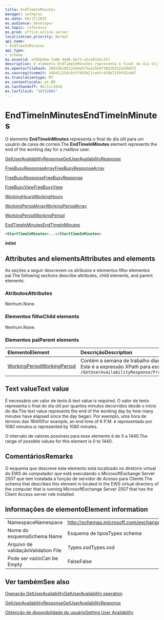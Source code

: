 ```yaml
---
title: EndTimeInMinutes
manager: sethgros
ms.date: 09/17/2015
ms.audience: Developer
ms.topic: reference
ms.prod: office-online-server
localization_priority: Normal
api_name:
- EndTimeInMinutes
api_type:
- schema
ms.assetid: ef05bdda-7a66-44db-bb73-a2ce8316c257
description: O elemento EndTimeInMinutes representa o final do dia útil para um usuário de caixa de correio.
ms.openlocfilehash: 2885d810512eb0e575aa25b4f38d28332a10b8f2
ms.sourcegitcommit: 34041125dc8c5f993b21cebfc4f8b72f0fd2cb6f
ms.translationtype: MT
ms.contentlocale: pt-BR
ms.lasthandoff: 06/11/2018
ms.locfileid: "19752082"
---
```

# <a name="endtimeinminutes"></a><span data-ttu-id="046ff-103">EndTimeInMinutes</span><span class="sxs-lookup"><span data-stu-id="046ff-103">EndTimeInMinutes</span></span>

<span data-ttu-id="046ff-104">O elemento **EndTimeInMinutes** representa o final do dia útil para um usuário de caixa de correio.</span><span class="sxs-lookup"><span data-stu-id="046ff-104">The **EndTimeInMinutes** element represents the end of the working day for a mailbox user.</span></span> 
  
[<span data-ttu-id="046ff-105">GetUserAvailabilityResponse</span><span class="sxs-lookup"><span data-stu-id="046ff-105">GetUserAvailabilityResponse</span></span>](getuseravailabilityresponse.md)
  
[<span data-ttu-id="046ff-106">FreeBusyResponseArray</span><span class="sxs-lookup"><span data-stu-id="046ff-106">FreeBusyResponseArray</span></span>](freebusyresponsearray.md)
  
[<span data-ttu-id="046ff-107">FreeBusyResponse</span><span class="sxs-lookup"><span data-stu-id="046ff-107">FreeBusyResponse</span></span>](freebusyresponse.md)
  
[<span data-ttu-id="046ff-108">FreeBusyView</span><span class="sxs-lookup"><span data-stu-id="046ff-108">FreeBusyView</span></span>](freebusyview.md)
  
[<span data-ttu-id="046ff-109">WorkingHours</span><span class="sxs-lookup"><span data-stu-id="046ff-109">WorkingHours</span></span>](workinghours-ex15websvcsotherref.md)
  
[<span data-ttu-id="046ff-110">WorkingPeriodArray</span><span class="sxs-lookup"><span data-stu-id="046ff-110">WorkingPeriodArray</span></span>](workingperiodarray.md)
  
[<span data-ttu-id="046ff-111">WorkingPeriod</span><span class="sxs-lookup"><span data-stu-id="046ff-111">WorkingPeriod</span></span>](workingperiod.md)
  
[<span data-ttu-id="046ff-112">EndTimeInMinutes</span><span class="sxs-lookup"><span data-stu-id="046ff-112">EndTimeInMinutes</span></span>](endtimeinminutes.md)
  
```xml
<StartTimeInMinutes>...</StartTimeInMinutes>
```

 <span data-ttu-id="046ff-113">**int**</span><span class="sxs-lookup"><span data-stu-id="046ff-113">**int**</span></span>
## <a name="attributes-and-elements"></a><span data-ttu-id="046ff-114">Attributes and elements</span><span class="sxs-lookup"><span data-stu-id="046ff-114">Attributes and elements</span></span>

<span data-ttu-id="046ff-115">As seções a seguir descrevem os atributos e elementos filho elementos pai.</span><span class="sxs-lookup"><span data-stu-id="046ff-115">The following sections describe attributes, child elements, and parent elements.</span></span>
  
### <a name="attributes"></a><span data-ttu-id="046ff-116">Atributos</span><span class="sxs-lookup"><span data-stu-id="046ff-116">Attributes</span></span>

<span data-ttu-id="046ff-117">Nenhum.</span><span class="sxs-lookup"><span data-stu-id="046ff-117">None.</span></span>
  
### <a name="child-elements"></a><span data-ttu-id="046ff-118">Elementos filho</span><span class="sxs-lookup"><span data-stu-id="046ff-118">Child elements</span></span>

<span data-ttu-id="046ff-119">Nenhum.</span><span class="sxs-lookup"><span data-stu-id="046ff-119">None.</span></span>
  
### <a name="parent-elements"></a><span data-ttu-id="046ff-120">Elementos pai</span><span class="sxs-lookup"><span data-stu-id="046ff-120">Parent elements</span></span>

|<span data-ttu-id="046ff-121">**Elemento**</span><span class="sxs-lookup"><span data-stu-id="046ff-121">**Element**</span></span>|<span data-ttu-id="046ff-122">**Descrição**</span><span class="sxs-lookup"><span data-stu-id="046ff-122">**Description**</span></span>|
|:-----|:-----|
|[<span data-ttu-id="046ff-123">WorkingPeriod</span><span class="sxs-lookup"><span data-stu-id="046ff-123">WorkingPeriod</span></span>](workingperiod.md) <br/> |<span data-ttu-id="046ff-124">Contém a semana de trabalho dias e horas do usuário da caixa de correio.</span><span class="sxs-lookup"><span data-stu-id="046ff-124">Contains the work week days and hours of the mailbox user.</span></span>  <br/> <span data-ttu-id="046ff-125">Este é a expressão XPath para esse elemento:</span><span class="sxs-lookup"><span data-stu-id="046ff-125">The following is the XPath expression to this element:</span></span>  <br/>  `/GetUserAvailabilityResponse/FreeBusyResponseArray/FreeBusyResponse/FreeBusyView/WorkingHours/WorkingPeriodArray/WorkingPeriod[i]` <br/> |
   
## <a name="text-value"></a><span data-ttu-id="046ff-126">Text value</span><span class="sxs-lookup"><span data-stu-id="046ff-126">Text value</span></span>

<span data-ttu-id="046ff-127">É necessário um valor de texto.</span><span class="sxs-lookup"><span data-stu-id="046ff-127">A text value is required.</span></span> <span data-ttu-id="046ff-128">O valor de texto representa o final do dia útil por quantos minutos decorridos desde o início do dia.</span><span class="sxs-lookup"><span data-stu-id="046ff-128">The text value represents the end of the working day by how many minutes have elapsed since the day began.</span></span> <span data-ttu-id="046ff-129">Por exemplo, uma hora de término das 18h00</span><span class="sxs-lookup"><span data-stu-id="046ff-129">For example, an end time of 6 P.M.</span></span> <span data-ttu-id="046ff-130">é representado por 1080 minutos.</span><span class="sxs-lookup"><span data-stu-id="046ff-130">is represented by 1080 minutes.</span></span>
  
<span data-ttu-id="046ff-131">O intervalo de valores possíveis para esse elemento é de 0 a 1440.</span><span class="sxs-lookup"><span data-stu-id="046ff-131">The range of possible values for this element is 0 to 1440.</span></span>
  
## <a name="remarks"></a><span data-ttu-id="046ff-132">Comentários</span><span class="sxs-lookup"><span data-stu-id="046ff-132">Remarks</span></span>

<span data-ttu-id="046ff-133">O esquema que descreve este elemento está localizado no diretório virtual do EWS do computador que está executando o MicrosoftExchange Server 2007 que tem instalada a função de servidor de Acesso para Cliente.</span><span class="sxs-lookup"><span data-stu-id="046ff-133">The schema that describes this element is located in the EWS virtual directory of the computer that is running MicrosoftExchange Server 2007 that has the Client Access server role installed.</span></span>
  
## <a name="element-information"></a><span data-ttu-id="046ff-134">Informações de elemento</span><span class="sxs-lookup"><span data-stu-id="046ff-134">Element information</span></span>

|||
|:-----|:-----|
|<span data-ttu-id="046ff-135">Namespace</span><span class="sxs-lookup"><span data-stu-id="046ff-135">Namespace</span></span>  <br/> |http://schemas.microsoft.com/exchange/services/2006/types  <br/> |
|<span data-ttu-id="046ff-136">Nome do esquema</span><span class="sxs-lookup"><span data-stu-id="046ff-136">Schema Name</span></span>  <br/> |<span data-ttu-id="046ff-137">Esquema de tipos</span><span class="sxs-lookup"><span data-stu-id="046ff-137">Types schema</span></span>  <br/> |
|<span data-ttu-id="046ff-138">Arquivo de validação</span><span class="sxs-lookup"><span data-stu-id="046ff-138">Validation File</span></span>  <br/> |<span data-ttu-id="046ff-139">Types.xsd</span><span class="sxs-lookup"><span data-stu-id="046ff-139">Types.xsd</span></span>  <br/> |
|<span data-ttu-id="046ff-140">Pode ser vazio</span><span class="sxs-lookup"><span data-stu-id="046ff-140">Can be Empty</span></span>  <br/> |<span data-ttu-id="046ff-141">False</span><span class="sxs-lookup"><span data-stu-id="046ff-141">False</span></span>  <br/> |
   
## <a name="see-also"></a><span data-ttu-id="046ff-142">Ver também</span><span class="sxs-lookup"><span data-stu-id="046ff-142">See also</span></span>



[<span data-ttu-id="046ff-143">Operação GetUserAvailability</span><span class="sxs-lookup"><span data-stu-id="046ff-143">GetUserAvailability operation</span></span>](getuseravailability-operation.md)
  
[<span data-ttu-id="046ff-144">GetUserAvailabilityResponse</span><span class="sxs-lookup"><span data-stu-id="046ff-144">GetUserAvailabilityResponse</span></span>](getuseravailabilityresponse.md)


[<span data-ttu-id="046ff-145">Obtenção de disponibilidade do usuário</span><span class="sxs-lookup"><span data-stu-id="046ff-145">Getting User Availability</span></span>](http://msdn.microsoft.com/library/d4133fcb-9b0f-4e6b-aadf-a389da83516a%28Office.15%29.aspx)

